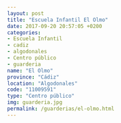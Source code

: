```yaml
---
layout: post
title: "Escuela Infantil El Olmo"
date: 2017-09-20 20:57:05 +0200
categories:
- Escuela Infantil
- cadiz
- algodonales
- Centro público
- guarderia
name: "El Olmo"
province: "Cádiz"
location: "Algodonales"
code: "11009591"
type: "Centro público"
img: guarderia.jpg
permalink: /guarderias/el-olmo.html
---
```


